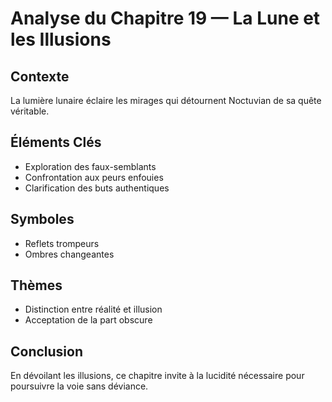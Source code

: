 # Analyse du Chapitre 19 — La Lune et les Illusions

## Contexte
La lumière lunaire éclaire les mirages qui détournent Noctuvian de sa quête véritable.

## Éléments Clés
- Exploration des faux-semblants
- Confrontation aux peurs enfouies
- Clarification des buts authentiques

## Symboles
- Reflets trompeurs
- Ombres changeantes

## Thèmes
- Distinction entre réalité et illusion
- Acceptation de la part obscure

## Conclusion
En dévoilant les illusions, ce chapitre invite à la lucidité nécessaire pour poursuivre la voie sans déviance.
